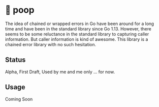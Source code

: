 # 💩 poop

The idea of chained or wrapped errors in Go have been around for a long time and have been in the standard library since Go 1.13. However, there seems to be some reluctance in the standard library to capturing caller information. But caller information is kind of awesome. This library is a chained error library with no such hesitation.

## Status

Alpha, First Draft, Used by me and me only ... for now.

## Usage

Coming Soon
